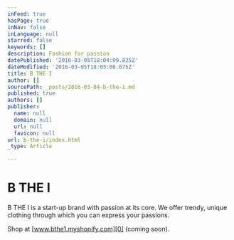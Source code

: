```yaml
---
inFeed: true
hasPage: true
inNav: false
inLanguage: null
starred: false
keywords: []
description: Fashion for passion
datePublished: '2016-03-05T18:04:09.825Z'
dateModified: '2016-03-05T18:03:00.675Z'
title: B THE I
author: []
sourcePath: _posts/2016-03-04-b-the-i.md
published: true
authors: []
publisher:
  name: null
  domain: null
  url: null
  favicon: null
url: b-the-i/index.html
_type: Article

---
```

# B THE I

B THE I is a start-up brand with passion at its core.  We offer trendy, unique clothing through which you can express your passions. 

Shop at [www.bthe1.myshopify.com][0] (coming soon). 

[0]: https://bthe1.myshopify.com/